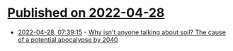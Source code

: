 # [Published on 2022-04-28](index.md)

* [2022-04-28, 07:39:15](https://news.ycombinator.com/item?id=31189762) - [Why isn't anyone talking about soil? The cause of a potential apocalypse by 2040](https://news.ycombinator.com/item?id=31189762)

